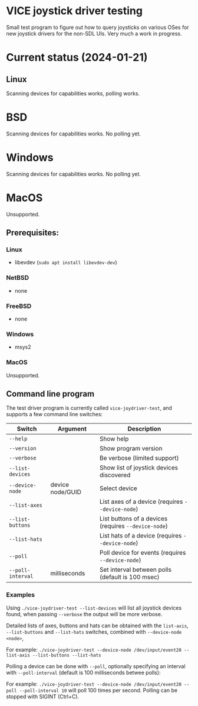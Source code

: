 # VICE joystick driver testing

Small test program to figure out how to query joysticks on various OSes for new
joystick drivers for the non-SDL UIs.
Very much a work in progress.


# Current status (2024-01-21)

## Linux

Scanning devices for capabilities works, polling works.

# BSD

Scanning devices for capabilities works. No polling yet.

# Windows

Scanning devices for capabilities works. No polling yet.

# MacOS

Unsupported.


## Prerequisites:

### Linux

- libevdev (`sudo apt install libevdev-dev`)

### NetBSD

- none

### FreeBSD

- none

### Windows

- msys2

### MacOS

Unsupported.


## Command line program

The test driver program is currently called `vice-joydriver-test`, and supports
a few command line switches:

| Switch            | Argument          | Description                                           |
| ----------------- | ----------------- | ----------------------------------------------------- |
| `--help`          |                   | Show help                                             |
| `--version`       |                   | Show program version                                  |
| `--verbose`       |                   | Be verbose (limited support)                          |
| `--list-devices`  |                   | Show list of joystick devices discovered              |
| `--device-node`   | device node/GUID  | Select device                                         |
| `--list-axes`     |                   | List axes of a device (requires `--device-node`)      |
| `--list-buttons`  |                   | List buttons of a devices (requires `--device-node`)  |
| `--list-hats`     |                   | List hats of a device (requires `--device-node`)      |
| `--poll`          |                   | Poll device for events (requires `--device-node`)     |
| `--poll-interval` | milliseconds      | Set interval between polls (default is 100 msec)      |


### Examples

Using `./vice-joydriver-test --list-devices` will list all joystick devices
found, when passing `--verbose` the output will be more verbose.

Detailed lists of axes, buttons and hats can be obtained with the `list-axis`,
`--list-buttons` and `--list-hats` switches, combined with `--device-node <node>`,

For example:
`./vice-joydriver-test --device-node /dev/input/event20 --list-axis --list-buttons --list-hats`

Polling a device can be done with `--poll`, optionally specifying an interval
with `--poll-interval` (default is 100 milliseconds betwee polls):

For example:
`./vice-joydriver-test --device-node /dev/input/event20 --poll --poll-interval 10`
will poll 100 times per second. Polling can be stopped with SIGINT (Ctrl+C).
